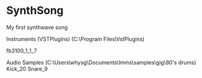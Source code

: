# SynthSong
My first synthwave song

Instruments (VSTPlugins) (C:\Program Files\VstPlugins)

fb3100_1_1_7

Audio Samples (C:\Users\whysg\Documents\lmms\samples\gig\80's drums)
Kick_20
Snare_9